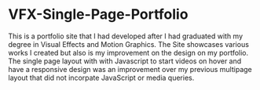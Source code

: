# VFX-Single-Page-Portfolio

This is a portfolio site that I had developed after I had graduated with my degree in Visual Effects and Motion Graphics. The Site showcases various works I created but also is my improvement on the design on my portfolio. The single page layout with with Javascript to start videos on hover and have a responsive design was an improvement over my previous multipage layout that did not incorpate JavaScript or media queries. 
